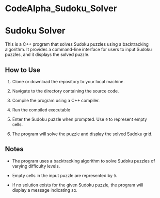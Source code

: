 # CodeAlpha_Sudoku_Solver
# Sudoku Solver

This is a C++ program that solves Sudoku puzzles using a backtracking algorithm. It provides a command-line interface for users to input Sudoku puzzles, and it displays the solved puzzle.

## How to Use

1. Clone or download the repository to your local machine.

2. Navigate to the directory containing the source code.

3. Compile the program using a C++ compiler. 
  
4. Run the compiled executable

5. Enter the Sudoku puzzle when prompted. Use `0` to represent empty cells.

6. The program will solve the puzzle and display the solved Sudoku grid.


## Notes

- The program uses a backtracking algorithm to solve Sudoku puzzles of varying difficulty levels.

- Empty cells in the input puzzle are represented by `0`.

- If no solution exists for the given Sudoku puzzle, the program will display a message indicating so.





